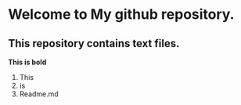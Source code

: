 # Welcome to My github repository.

## This repository contains text files.

**This is bold**

1. This 
2. is
3. Readme.md

